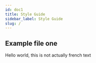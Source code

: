 ```yaml
---
id: doc1
title: Style Guide
sidebar_label: Style Guide
slug: /
---
```


## Example file one

Hello world, this is not actually french text